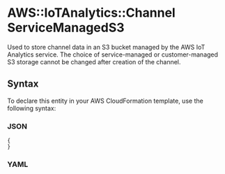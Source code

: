# AWS::IoTAnalytics::Channel ServiceManagedS3<a name="aws-properties-iotanalytics-channel-servicemanageds3"></a>

Used to store channel data in an S3 bucket managed by the AWS IoT Analytics service\. The choice of service\-managed or customer\-managed S3 storage cannot be changed after creation of the channel\.

## Syntax<a name="aws-properties-iotanalytics-channel-servicemanageds3-syntax"></a>

To declare this entity in your AWS CloudFormation template, use the following syntax:

### JSON<a name="aws-properties-iotanalytics-channel-servicemanageds3-syntax.json"></a>

```
{
}
```

### YAML<a name="aws-properties-iotanalytics-channel-servicemanageds3-syntax.yaml"></a>

```
```
